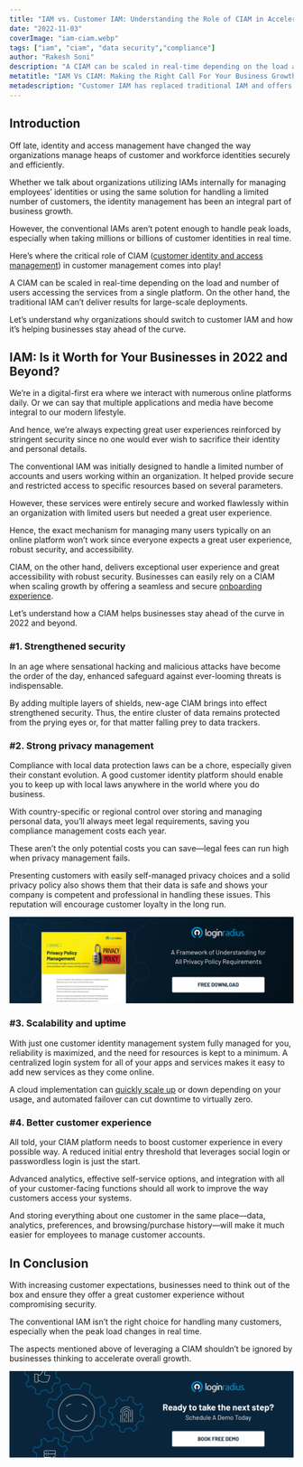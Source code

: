 ```yaml
---
title: "IAM vs. Customer IAM: Understanding the Role of CIAM in Accelerating Business Growth"
date: "2022-11-03"
coverImage: "iam-ciam.webp"
tags: ["iam", "ciam", "data security","compliance"]
author: "Rakesh Soni" 
description: "A CIAM can be scaled in real-time depending on the load and number of users accessing the services from a single platform. On the other hand, the traditional IAM can’t deliver results for large-scale deployments. Let’s understand why organizations should switch to customer IAM and how it’s helping businesses stay ahead of the curve."
metatitle: "IAM Vs CIAM: Making the Right Call For Your Business Growth"
metadescription: "Customer IAM has replaced traditional IAM and offers numerous benefits for accelerating business growth. Read on to learn more about CIAM and its benefits."
---
```


## Introduction

Off late, identity and access management have changed the way organizations manage heaps of customer and workforce identities securely and efficiently. 

Whether we talk about organizations utilizing IAMs internally for managing employees’ identities or using the same solution for handling a limited number of customers, the identity management has been an integral part of business growth. 

However, the conventional IAMs aren’t potent enough to handle peak loads, especially when taking millions or billions of customer identities in real time. 

Here’s where the critical role of CIAM ([customer identity and access management](https://blog.loginradius.com/identity/customer-identity-and-access-management/)) in customer management comes into play! 

A CIAM can be scaled in real-time depending on the load and number of users accessing the services from a single platform. On the other hand, the traditional IAM can’t deliver results for large-scale deployments. 

Let’s understand why organizations should switch to customer IAM and how it’s helping businesses stay ahead of the curve. 


## IAM: Is it Worth for Your Businesses in 2022 and Beyond? 

We’re in a digital-first era where we interact with numerous online platforms daily. Or we can say that multiple applications and media have become integral to our modern lifestyle. 

And hence, we’re always expecting great user experiences reinforced by stringent security since no one would ever wish to sacrifice their identity and personal details. 

The conventional IAM was initially designed to handle a limited number of accounts and users working within an organization. It helped provide secure and restricted access to specific resources based on several parameters. 

However, these services were entirely secure and worked flawlessly within an organization with limited users but needed a great user experience. 

Hence, the exact mechanism for managing many users typically on an online platform won’t work since everyone expects a great user experience, robust security, and accessibility. 

CIAM, on the other hand, delivers exceptional user experience and great accessibility with robust security. Businesses can easily rely on a CIAM when scaling growth by offering a seamless and secure [onboarding experience](https://blog.loginradius.com/growth/smooth-onboarding-positive-user-impression/). 

Let’s understand how a CIAM helps businesses stay ahead of the curve in 2022 and beyond. 


### #1. Strengthened security

In an age where sensational hacking and malicious attacks have become the order of the day, enhanced safeguard against ever-looming threats is indispensable.

By adding multiple layers of shields, new-age CIAM brings into effect strengthened security. Thus, the entire cluster of data remains protected from the prying eyes or, for that matter falling prey to data trackers.


### #2. Strong privacy management

Compliance with local data protection laws can be a chore, especially given their constant evolution. A good customer identity platform should enable you to keep up with local laws anywhere in the world where you do business.

With country-specific or regional control over storing and managing personal data, you’ll always meet legal requirements, saving you compliance management costs each year.

These aren’t the only potential costs you can save—legal fees can run high when privacy management fails. 

Presenting customers with easily self-managed privacy choices and a solid privacy policy also shows them that their data is safe and shows your company is competent and professional in handling these issues. This reputation will encourage customer loyalty in the long run.

[![DS-Priv-Pol-Mgnmnt](DS-Priv-Pol-Mgnmnt.webp)](https://www.loginradius.com/resource/privacy-policy-management-datasheet)

### #3. Scalability and uptime

With just one customer identity management system fully managed for you, reliability is maximized, and the need for resources is kept to a minimum. A centralized login system for all of your apps and services makes it easy to add new services as they come online. 

A cloud implementation can [quickly scale up](https://www.loginradius.com/blog/identity/handling-scalability-security-loginradius/) or down depending on your usage, and automated failover can cut downtime to virtually zero.

### #4. Better customer experience

All told, your CIAM platform needs to boost customer experience in every possible way. A reduced initial entry threshold that leverages social login or passwordless login is just the start.

Advanced analytics, effective self-service options, and integration with all of your customer-facing functions should all work to improve the way customers access your systems. 

And storing everything about one customer in the same place—data, analytics, preferences, and browsing/purchase history—will make it much easier for employees to manage customer accounts. 


## In Conclusion 

With increasing customer expectations, businesses need to think out of the box and ensure they offer a great customer experience without compromising security. 

The conventional IAM isn’t the right choice for handling many customers, especially when the peak load changes in real time. 

The aspects mentioned above of leveraging a CIAM shouldn’t be ignored by businesses thinking to accelerate overall growth. 

[![book-a-demo-loginradius](../../assets/book-a-demo-loginradius.webp)](https://www.loginradius.com/contact-us?utm_source=blog&utm_medium=web&utm_campaign=iam-or-ciam-right-call-business-growth)
